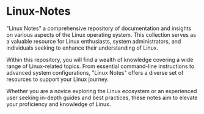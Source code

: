 # Linux-Notes
"Linux Notes" a comprehensive repository of documentation and insights on various aspects of the Linux operating system. This collection serves as a valuable resource for Linux enthusiasts, system administrators, and individuals seeking to enhance their understanding of Linux.

Within this repository, you will find a wealth of knowledge covering a wide range of Linux-related topics. From essential command-line instructions to advanced system configurations, "Linux Notes" offers a diverse set of resources to support your Linux journey.

Whether you are a novice exploring the Linux ecosystem or an experienced user seeking in-depth guides and best practices, these notes aim to elevate your proficiency and knowledge of Linux. 

